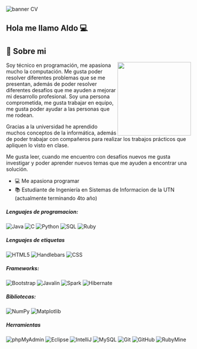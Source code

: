 ![banner CV](https://github.com/user-attachments/assets/538f029e-de44-4ac4-907f-f8de4aad069a)

## Hola me llamo Aldo 💻

## 📖 Sobre mi
<picture> <img align="right" src="https://github.com/7oSkaaa/7oSkaaa/blob/main/Images/Right_Side.gif?raw=true" width = 200px></picture>
<p>Soy técnico en programación, me apasiona mucho la computación. Me gusta poder resolver diferentes problemas que se me presentan, además de poder resolver diferentes desafíos que me ayuden a mejorar mi desarrollo profesional. Soy una persona comprometida, me gusta trabajar en equipo, me gusta poder ayudar a las personas que me rodean.</p>
<p>Gracias a la universidad he aprendido muchos conceptos de la informática, además de poder trabajar con compañeros para realizar los trabajos prácticos que apliquen lo visto en clase.</p>
<p>Me gusta leer, cuando me encuentro con desafíos nuevos me gusta investigar y poder aprender nuevos temas que me ayuden a encontrar una solución. </p>

* 💻 Me apasiona programar
* 📚 Estudiante de Ingeniería en Sistemas de Informacion de la UTN (actualmente terminando 4to año)

##### Lenguajes de programacion:
![Java](https://img.shields.io/badge/-Java-000000?style=flat&logo=java)
![C](https://img.shields.io/badge/-C-000000?style=flat&logo=c)
![Python](https://img.shields.io/badge/-Python-000000?style=flat&logo=python)
![SQL](https://img.shields.io/badge/-SQL-000000?style=flat&logo=sql)
![Ruby](https://img.shields.io/badge/-Ruby-000000?style=flat&logo=ruby)

##### Lenguajes de etiquetas
![HTML5](https://img.shields.io/badge/-HTML5-000000?style=flat&logo=html5)
![Handlebars](https://img.shields.io/badge/-Handlebars-000000?style=flat&logo=handlebarsdotjs)
![CSS](https://img.shields.io/badge/-CSS-000000?style=flat&logo=css3)

##### Frameworks:
![Bootstrap](https://img.shields.io/badge/-Bootstrap-000000?style=flat&logo=bootstrap)
![Javalin](https://img.shields.io/badge/-Javalin-000000?style=flat&logo=javalin)
![Spark](https://img.shields.io/badge/-Spark-000000?style=flat&logo=apachespark)
![Hibernate](https://img.shields.io/badge/-Hibernate-000000?style=flat&logo=hibernate)

##### Bibliotecas:
![NumPy](https://img.shields.io/badge/-NumPy-000000?style=flat&logo=numpy)
![Matplotlib](https://img.shields.io/badge/-Matplotlib-000000?style=flat&logo=matplotlib)

##### Herramientas
![phpMyAdmin](https://img.shields.io/badge/-phpMyAdmin-000000?style=flat&logo=phpmyadmin)
![Eclipse](https://img.shields.io/badge/-Eclipse-000000?style=flat&logo=eclipseide)
![IntelliJ](https://img.shields.io/badge/-IntelliJ-000000?style=flat&logo=intellijidea)
![MySQL](https://img.shields.io/badge/-MySQL-000000?style=flat&logo=mysql)
![Git](https://img.shields.io/badge/-Git-000000?style=flat&logo=git)
![GitHub](https://img.shields.io/badge/-GitHub-000000?style=flat&logo=github)
![RubyMine](https://img.shields.io/badge/-RubyMine-000000?style=flat&logo=rubymine)

